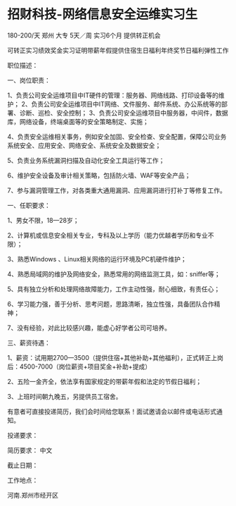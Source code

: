 # 招财科技-网络信息安全运维实习生

180-200/天 郑州 大专 5天／周 实习6个月 提供转正机会

可转正实习绩效奖金实习证明带薪年假提供住宿生日福利年终奖节日福利弹性工作

职位描述：

一、岗位职责：

1、负责公司安全运维项目中IT硬件的管理：服务器、网络线路、打印设备等的维护； 2、负责公司安全运维项目中IT网络、文件服务、邮件系统、办公系统等的部署、诊断、巡检、安全控制； 3、负责公司安全运维项目中服务器，中间件，数据库，网络设备，终端桌面等的安全策略制定、实施；

4、负责安全运维相关事务，例如安全加固、安全检查、安全配置，保障公司业务系统安全、应用安全、网络安全、系统安全及数据安全；

5、负责业务系统漏洞扫描及自动化安全工具运行等工作；

6、维护安全设备及审计相关策略，包括防火墙、WAF等安全产品；

7、参与漏洞管理工作，对各类重大通用漏洞、应用漏洞进行打补丁等修复工作。

一、任职要求：

1、男女不限，18—28岁；

2、计算机或信息安全相关专业，专科及以上学历（能力优越者学历和专业不限）；

3、熟悉Windows 、Linux相关网络的运行环境及PC机硬件维护；

4、熟悉局域网的维护及网络安全，熟悉常用的网络监测工具，如：sniffer等；

5、具有独立分析和处理网络故障能力，工作主动性强，耐心细致，有责任心；

6、学习能力强，善于分析、思考问题，思路清晰，独立性强，具备团队合作精神；

7、没有经验，对此比较感兴趣，能虚心好学者公司可培养。

三、薪资待遇：

1、薪资：试用期2700—3500（提供住宿+其他补助+其他福利），正式转正上岗后：4500-7000（岗位薪资+项目奖金+补助+提成）

2、五险一金齐全，依法享有国家规定的带薪年假和法定的节假日福利；

3、上班时间朝九晚五，另提供员工宿舍。

有意者可直接投递简历，我们会时间给您联系！面试邀请会以邮件或电话形式通知。

投递要求：

简历要求： 中文

截止日期：

工作地点：

河南.郑州市经开区
